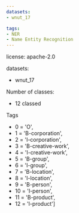 ```yaml
---
datasets:
- wnut_17

tags:
- NER
- Name Entity Recognition
---
```


license: apache-2.0

datasets:
- wnut_17

Number of classes: 
- 12 classed

Tags
- 0  = 'O',
- 1  = 'B-corporation',
- 2  = 'I-corporation',
- 3  = 'B-creative-work',
- 4  = 'I-creative-work',
- 5  = 'B-group',
- 6  = 'I-group',
- 7  = 'B-location',
- 8  = 'I-location',
- 9  = 'B-person',
- 10 = 'I-person',
- 11 = 'B-product',
- 12 = 'I-product']
